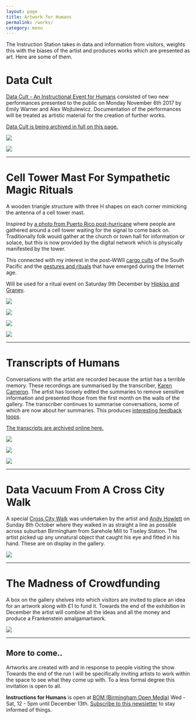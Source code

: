 ```yaml
---
layout: page
title: Artwork for Humans
permalink: /works/
category: menu
---
```


The Instruction Station takes in data and information from visitors, weights this with the biases of the artist and produces works which are presented as art. Here are some of them. 

# Data Cult

[Data Cult - An Instructional Event for Humans](http://instructionsforhumans.com/datacult/) consisted of two new performances presented to the public on Monday November 6th 2017 by Emily Warner and Alex Wojtulewicz. Documentation of the performances will be treated as artistic material for the creation of further works. 

[Data Cult is being archived in full on this page.](http://instructionsforhumans.com/datacult/)

![](http://instructionsforhumans.com/images/datacult-aleks.jpg)

![](http://instructionsforhumans.com/images/datacult-em.jpg)

*****

# Cell Tower Mast For Sympathetic Magic Rituals

A wooden triangle structure with three H shapes on each corner mimicking the antenna of a cell tower mast. 

Inspired by [a photo from Puerto Rico post-hurricane](https://www.theatlantic.com/photo/2017/09/disconnected-by-disasterphotos-from-a-battered-puerto-rico/540975/#img08) where people are gathered around a cell tower waiting for the signal to come back on. Traditionally folk would gather at the church or town hall for information or solace, but this is now provided by the digital network which is physically manifested by the tower. 

This connected with my interest in the post-WWII [cargo cults](https://en.wikipedia.org/wiki/Cargo_cult) of the South Pacific and the [gestures and rituals](http://curiousrituals.nearfuturelaboratory.com) that have emerged during the Internet age. 

Will be used for a ritual event on Saturday 9th December by [Hipkiss and Graney](https://www.hipkissandgraney.com). 

![](http://instructionsforhumans.com/images/celltower4.jpg)

![](http://instructionsforhumans.com/images/celltower2.jpg)

[![](http://instructionsforhumans.com/images/puerto-rico-celltower.jpg)](https://www.theatlantic.com/photo/2017/09/disconnected-by-disasterphotos-from-a-battered-puerto-rico/540975/#img08)

![](http://instructionsforhumans.com/images/celltower3.jpg)

*****

# Transcripts of Humans

Conversations with the artist are recorded because the artist has a terrible memory. These recordings are summarised by the transcriber, [Karen Cameron](https://twitter.com/KCanard). The artist has loosely edited the summaries to remove sensitive information and presented those from the first month on the walls of the gallery. The transcriber continues to summarise conversations, some of which are now about her summaries. This produces [interesting feedback loops](https://amwritingthings.tumblr.com/post/166671665230/systems-in-the-text). 

[The transcripts are archived online here.](http://instructionsforhumans.com/transcripts/)


![](http://instructionsforhumans.com/images/transcripts1.jpg)

![](http://instructionsforhumans.com/images/transcripts2.jpg)

![](http://instructionsforhumans.com/images/transcripts3.jpg)

*****

# Data Vacuum From A Cross City Walk

A special [Cross City Walk](http://xcw.org.uk) was undertaken by the artist and [Andy Howlett](http://andyhowlett.co.uk) on Sunday 8th October where they walked in as straight a line as possible across suburban Birmingham from Sarehole Mill to Tiseley Station. The artist picked up any unnatural object that caught his eye and fitted in his hand. These are on display in the gallery. 

![](http://instructionsforhumans.com/images/xcwdatavacuum.jpg)

*****

# The Madness of Crowdfunding

A box on the gallery shelves into which visitors are invited to place an idea for an artwork along with £1 to fund it. Towards the end of the exhibition in December the artist will combine all the ideas and all the money and produce a Frankenstein amalgamartwork. 

![](http://instructionsforhumans.com/images/madnessbox.jpg)

*****

## More to come..

Artworks are created with and in response to people visiting the show. Towards the end of the run I will be specifically inviting artists to work within the space to see what they come up with. To a less formal degree this invitation is open to all. 

**Instructions for Humans** is open at [BOM (Birmingham Open Media)](http://www.bom.org.uk) Wed - Sat, 12 - 5pm until December 13th. [Subscribe to this newsletter](https://tinyletter.com/peteashton) to stay informed of things. 